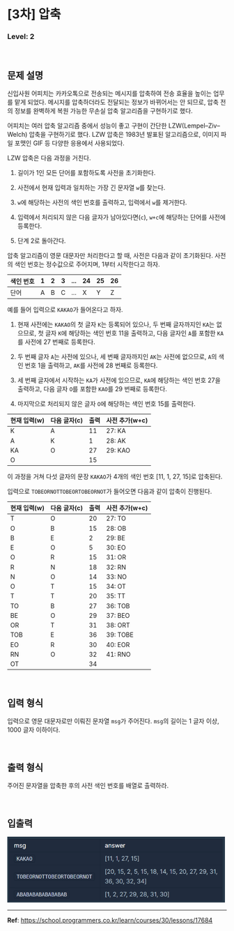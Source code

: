 # [3차] 압축

### Level: 2

<br>

## 문제 설명

신입사원 어피치는 카카오톡으로 전송되는 메시지를 압축하여 전송 효율을 높이는 업무를 맡게 되었다. 메시지를 압축하더라도 전달되는 정보가 바뀌어서는 안 되므로, 압축 전의 정보를 완벽하게 복원 가능한 무손실 압축 알고리즘을 구현하기로 했다.

어피치는 여러 압축 알고리즘 중에서 성능이 좋고 구현이 간단한 LZW(Lempel–Ziv–Welch) 압축을 구현하기로 했다. LZW 압축은 1983년 발표된 알고리즘으로, 이미지 파일 포맷인 GIF 등 다양한 응용에서 사용되었다.

LZW 압축은 다음 과정을 거친다.

1. 길이가 1인 모든 단어를 포함하도록 사전을 초기화한다.

2.  사전에서 현재 입력과 일치하는 가장 긴 문자열 `w`를 찾는다.

3. `w`에 해당하는 사전의 색인 번호를 출력하고, 입력에서 `w`를 제거한다.

4. 입력에서 처리되지 않은 다음 글자가 남아있다면(`c`), `w+c`에 해당하는 단어를 사전에 등록한다.

5. 단계 2로 돌아간다.

압축 알고리즘이 영문 대문자만 처리한다고 할 때, 사전은 다음과 같이 초기화된다. 사전의 색인 번호는 정수값으로 주어지며, 1부터 시작한다고 하자.

| 색인 번호 | 1  | 2  | 3  | ... | 24 | 25 | 26 |
| -------- | -- | -- | -- | --- | -- | -- | -- |
| 단어     | A  | B  | C  | ... | X  | Y  | Z  |

예를 들어 입력으로 `KAKAO`가 들어온다고 하자.

1. 현재 사전에는 `KAKAO`의 첫 글자 `K`는 등록되어 있으나, 두 번째 글자까지인 `KA`는 없으므로, 첫 글자 `K`에 해당하는 색인 번호 11을 출력하고, 다음 글자인 `A`를 포함한 `KA`를 사전에 27 번째로 등록한다.

2. 두 번째 글자 `A`는 사전에 있으나, 세 번째 글자까지인 `AK`는 사전에 없으므로, `A`의 색인 번호 1을 출력하고, `AK`를 사전에 28 번째로 등록한다.

3. 세 번째 글자에서 시작하는 `KA`가 사전에 있으므로, `KA`에 해당하는 색인 번호 27을 출력하고, 다음 글자 `O`를 포함한 `KAO`를 29 번째로 등록한다.

4. 마지막으로 처리되지 않은 글자 `O`에 해당하는 색인 번호 15를 출력한다.

| 현재 입력(w) | 다음 글자(c) | 출력 | 사전 추가(w+c) |
| ----------- | ------------ | --- | -------------- |
| K           | A            | 11  | 27: KA         |
| A           | K            | 1   | 28: AK         |
| KA          | O            | 27  | 29: KAO        |
| O           |              | 15  |                | 

이 과정을 거쳐 다섯 글자의 문장 `KAKAO`가 4개의 색인 번호 [11, 1, 27, 15]로 압축된다.

입력으로 `TOBEORNOTTOBEORTOBEORNOT`가 들어오면 다음과 같이 압축이 진행된다.

| 현재 입력(w) | 다음 글자(c) | 출력 | 사전 추가(w+c) |
| ----------- | ------------ | --- | -------------- |
| T	          | O            | 20  | 27: TO         |
| O	          | B            | 15  | 28: OB         |
| B	          | E            | 2   | 29: BE         |
| E	          | O            | 5   | 30: EO         |
| O	          | R            | 15  | 31: OR         |
| R	          | N            | 18  | 32: RN         |
| N	          | O            | 14  | 33: NO         |
| O	          | T            | 15  | 34: OT         |
| T	          | T            | 20  | 35: TT         |
| TO	        | B            | 27  | 36: TOB        |
| BE	        | O            | 29  | 37: BEO        |
| OR	        | T            | 31  | 38: ORT        |
| TOB	        | E            | 36  | 39: TOBE       |
| EO	        | R            | 30  | 40: EOR        |
| RN	        | O            | 32  | 41: RNO        |
| OT	        |	             | 34  |                |

<br>

## 입력 형식

입력으로 영문 대문자로만 이뤄진 문자열 `msg`가 주어진다. `msg`의 길이는 1 글자 이상, 1000 글자 이하이다.

<br>

## 출력 형식

주어진 문자열을 압축한 후의 사전 색인 번호를 배열로 출력하라.

<br>

## 입출력

<img src="./exam_1.png" style="width: 500px" alt="exam_1" />

---

**Ref**: https://school.programmers.co.kr/learn/courses/30/lessons/17684